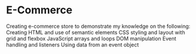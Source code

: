 # E-Commerce
 Creating e-commerce store to demonstrate my knowledge on the following: 
 Creating HTML and use of semantic elements 
 CSS styling and layout with grid and flexbox 
 JavaScript arrays and loops
 DOM manipulation 
 Event handling and listeners 
 Using data from an event object
